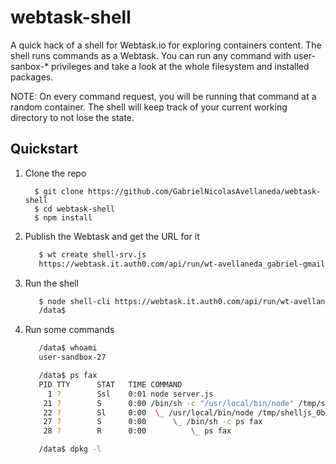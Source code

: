 # webtask-shell

A quick hack of a shell for Webtask.io for exploring containers content. The shell runs commands as a Webtask. You can run any command with user-sanbox-* privileges and take a look at the whole filesystem and installed packages.

NOTE: On every command request, you will be running that command at a random container. The shell will keep track of your current working directory to not lose the state.

## Quickstart

1. Clone the repo

    ```
      $ git clone https://github.com/GabrielNicolasAvellaneda/webtask-shell
      $ cd webtask-shell
      $ npm install
   ```
2. Publish the Webtask and get the URL for it
   ```bash
      $ wt create shell-srv.js
      https://webtask.it.auth0.com/api/run/wt-avellaneda_gabriel-gmail_com-0/shell-srv?webtask_no_cache=1
   ```

3. Run the shell
   ```bash
      $ node shell-cli https://webtask.it.auth0.com/api/run/wt-avellaneda_gabriel-gmail_com-0/shell-srv?webtask_no_cache=1
      /data$
   ```

4. Run some commands
   ```bash
      /data$ whoami
      user-sandbox-27

      /data$ ps fax
      PID TTY      STAT   TIME COMMAND
        1 ?        Ssl    0:01 node server.js
       21 ?        S      0:00 /bin/sh -c "/usr/local/bin/node" /tmp/shelljs_0b8c7e969322aa532ebb
       22 ?        Sl     0:00  \_ /usr/local/bin/node /tmp/shelljs_0b8c7e969322aa532ebb
       27 ?        S      0:00      \_ /bin/sh -c ps fax
       28 ?        R      0:00          \_ ps fax

      /data$ dpkg -l
   ```
